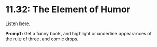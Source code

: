 # 11.32: The Element of Humor 

Listen [here](http://www.writingexcuses.com/2016/08/07/11-32-the-element-of-humor/). 

**Prompt:** Get a funny book, and highlight or underline appearances of the rule of three, and comic drops.